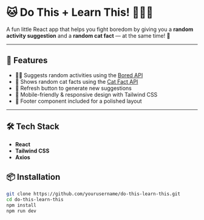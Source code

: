 # 🐱 Do This + Learn This! 🤸‍♂️🧠

A fun little React app that helps you fight boredom by giving you a **random activity suggestion** and a **random cat fact** — at the same time! 🐾

---

## 🔧 Features

- 🤸‍♂️ Suggests random activities using the [Bored API](https://www.boredapi.com/)
- 🧠 Shows random cat facts using the [Cat Fact API](https://catfact.ninja/)
- 🔄 Refresh button to generate new suggestions
- 📱 Mobile-friendly & responsive design with Tailwind CSS
- 🦶 Footer component included for a polished layout

---

## 🛠️ Tech Stack

- **React**
- **Tailwind CSS**
- **Axios**

## 📦 Installation

```bash
git clone https://github.com/yourusername/do-this-learn-this.git
cd do-this-learn-this
npm install
npm run dev
